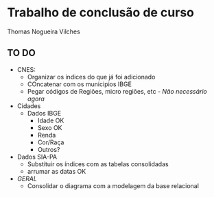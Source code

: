 # Trabalho de conclusão de curso

Thomas Nogueira Vilches

## TO DO

- CNES:
  - Organizar os índices do que já foi adicionado
  - COncatenar com os municipios IBGE
  - Pegar códigos de Regiões, micro regiões, etc - *Não necessário agora*
- Cidades
  - Dados IBGE
    - Idade OK
    - Sexo OK
    - Renda
    - Cor/Raça
    - Outros?
- Dados SIA-PA
  - Substituir os índices com as tabelas consolidadas
  - arrumar as datas OK
- *GERAL*
  - Consolidar o diagrama com a modelagem da base relacional